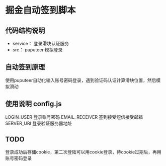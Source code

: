 ﻿# 掘金自动签到脚本


## 代码结构说明
- service： 登录滑块认证服务
- src： puputeer 模拟登录

## 自动签到原理

使用puputeer自动化输入账号密码登录，遇到验证码认证计算滑块位置，然后模拟滑动


## 使用说明 config.js

LOGIN_USER 登录账号密码
EMAIL_RECEIVER 签到接受短信接受邮箱
SERVER_URI 登录验证服务器地址


## TODO
登录成功后存储cookie，第二次登陆可以用cookie登录，待cookie过期后，再用账号密码登录